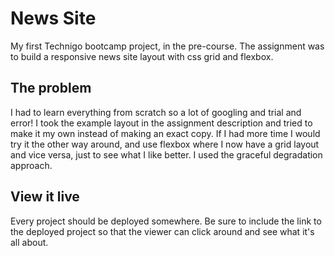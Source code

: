 # News Site


My first Technigo bootcamp project, in the pre-course. The assignment was to build a responsive news site layout with css grid and flexbox.

## The problem

I had to learn everything from scratch so a lot of googling and trial and error! I took the example layout in the assignment description and tried to make it my own instead of making an exact copy. If I had more time I would try it the other way around, and use flexbox where I now have a grid layout and vice versa, just to see what I like better. I used the graceful degradation approach.


## View it live
Every project should be deployed somewhere. Be sure to include the link to the deployed project so that the viewer can click around and see what it's all about.
